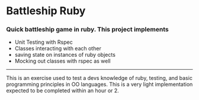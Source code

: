 # Battleship Ruby

### Quick battleship game in ruby. This project implements
 * Unit Testing with Rspec
 * Classes interacting with each other
 * saving state on instances of ruby objects
 * Mocking out classes with rspec as well

___

This is an exercise used to test a devs knowledge of ruby, testing, and basic
programming principles in OO languages. This is a very light implementation
expected to be completed within an hour or 2.
